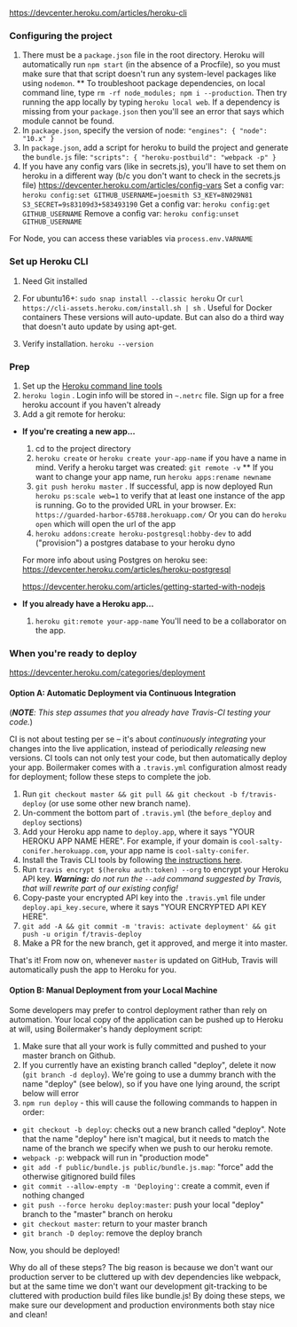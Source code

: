 https://devcenter.heroku.com/articles/heroku-cli

### Configuring the project

1. There must be a `package.json` file in the root directory. Heroku will automatically run `npm start` (in the absence of a Procfile), so you must make sure that that script doesn't run any system-level packages like using `nodemon`.
** To troubleshoot package dependencies, on local command line, type `rm -rf node_modules; npm i --production`. Then try running the app locally by typing `heroku local web`. If a dependency is missing from your `package.json` then you'll see an error that says which module cannot be found.
2. In `package.json`, specify the version of node: `"engines": { "node": "10.x" }`
3. In `package.json`, add a script for heroku to build the project and generate the `bundle.js` file: `"scripts": { "heroku-postbuild": "webpack -p" }`
4. If you have any config vars (like in secrets.js), you'll have to set them on heroku in a different way (b/c you don't want to check in the secrets.js file)
https://devcenter.heroku.com/articles/config-vars
Set a config var:
`heroku config:set GITHUB_USERNAME=joesmith S3_KEY=8N029N81 S3_SECRET=9s83109d3+583493190`
Get a config var:
`heroku config:get GITHUB_USERNAME`
Remove a config var:
`heroku config:unset GITHUB_USERNAME`

For Node, you can access these variables via `process.env.VARNAME`

### Set up Heroku CLI

1. Need Git installed
2. For ubuntu16+: `sudo snap install --classic heroku`
Or `curl https://cli-assets.heroku.com/install.sh | sh` . Useful for Docker containers
These versions will auto-update. But can also do a third way that doesn't auto update by using apt-get.

3. Verify installation. `heroku --version`

### Prep

1.  Set up the [Heroku command line tools](https://devcenter.heroku.com/articles/heroku-cli)
2.  `heroku login` . Login info will be stored in `~.netrc` file.
Sign up for a free heroku account if you haven't already
3.  Add a git remote for heroku:

* **If you're creating a new app...**

  1. cd to the project directory
  2.  `heroku create` or `heroku create your-app-name` if you have a name in mind.
  Verify a heroku target was created: `git remote -v`
  ** If you want to change your app name, run `heroku apps:rename newname`
  3. `git push heroku master` . If successful, app is now deployed
  Run `heroku ps:scale web=1` to verify that at least one instance of the app is running.
  Go to the provided URL in your browser. Ex: `https://guarded-harbor-65788.herokuapp.com/`
  Or you can do `heroku open` which will open the url of the app
  4.  `heroku addons:create heroku-postgresql:hobby-dev` to add ("provision") a postgres database to your heroku dyno

  For more info about using Postgres on heroku see: https://devcenter.heroku.com/articles/heroku-postgresql

  https://devcenter.heroku.com/articles/getting-started-with-nodejs

* **If you already have a Heroku app...**

  1.  `heroku git:remote your-app-name` You'll need to be a collaborator on the app.

### When you're ready to deploy

https://devcenter.heroku.com/categories/deployment

#### Option A: Automatic Deployment via Continuous Integration

(_**NOTE**: This step assumes that you already have Travis-CI testing your code._)

CI is not about testing per se – it's about _continuously integrating_ your changes into the live application, instead of periodically _releasing_ new versions. CI tools can not only test your code, but then automatically deploy your app. Boilermaker comes with a `.travis.yml` configuration almost ready for deployment; follow these steps to complete the job.

1.  Run `git checkout master && git pull && git checkout -b f/travis-deploy` (or use some other new branch name).
2.  Un-comment the bottom part of `.travis.yml` (the `before_deploy` and `deploy` sections)
3.  Add your Heroku app name to `deploy.app`, where it says "YOUR HEROKU APP NAME HERE". For example, if your domain is `cool-salty-conifer.herokuapp.com`, your app name is `cool-salty-conifer`.
4.  Install the Travis CLI tools by following [the instructions here](https://github.com/travis-ci/travis.rb#installation).
5.  Run `travis encrypt $(heroku auth:token) --org` to encrypt your Heroku API key. _**Warning:** do not run the `--add` command suggested by Travis, that will rewrite part of our existing config!_
6.  Copy-paste your encrypted API key into the `.travis.yml` file under `deploy.api_key.secure`, where it says "YOUR ENCRYPTED API KEY HERE".
7.  `git add -A && git commit -m 'travis: activate deployment' && git push -u origin f/travis-deploy`
8.  Make a PR for the new branch, get it approved, and merge it into master.

That's it! From now on, whenever `master` is updated on GitHub, Travis will automatically push the app to Heroku for you.

#### Option B: Manual Deployment from your Local Machine

Some developers may prefer to control deployment rather than rely on automation. Your local copy of the application can be pushed up to Heroku at will, using Boilermaker's handy deployment script:

1.  Make sure that all your work is fully committed and pushed to your master branch on Github.
2.  If you currently have an existing branch called "deploy", delete it now (`git branch -d deploy`). We're going to use a dummy branch with the name "deploy" (see below), so if you have one lying around, the script below will error
3.  `npm run deploy` - this will cause the following commands to happen in order:

* `git checkout -b deploy`: checks out a new branch called "deploy". Note that the name "deploy" here isn't magical, but it needs to match the name of the branch we specify when we push to our heroku remote.
* `webpack -p`: webpack will run in "production mode"
* `git add -f public/bundle.js public/bundle.js.map`: "force" add the otherwise gitignored build files
* `git commit --allow-empty -m 'Deploying'`: create a commit, even if nothing changed
* `git push --force heroku deploy:master`: push your local "deploy" branch to the "master" branch on heroku
* `git checkout master`: return to your master branch
* `git branch -D deploy`: remove the deploy branch

Now, you should be deployed!

Why do all of these steps? The big reason is because we don't want our production server to be cluttered up with dev dependencies like webpack, but at the same time we don't want our development git-tracking to be cluttered with production build files like bundle.js! By doing these steps, we make sure our development and production environments both stay nice and clean!
